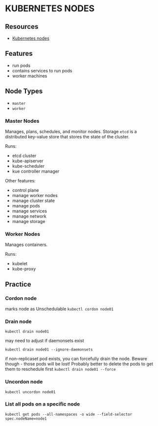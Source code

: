 # KUBERNETES NODES

## Resources

- [Kubernetes nodes](https://kubernetes.io/docs/concepts/architecture/nodes/)

## Features

- run pods
- contains services to run pods
- worker machines

## Node Types

- `master`
- `worker`

### Master Nodes
Manages, plans, schedules, and monitor nodes.
Storage `etcd` is a distributed key-value store that stores the state of the cluster.

Runs:
- etcd cluster
- kube-apiserver
- kube-scheduler
- kue controller manager

Other features:
- control plane
- manage worker nodes
- manage cluster state
- manage pods
- manage services
- manage network
- manage storage

### Worker Nodes
Manages containers.

Runs:
- kubelet
- kube-proxy

## Practice

### Cordon node
marks node as Unschedulable
`kubectl cordon node01`

### Drain node
`kubectl drain node01`

may need to adjust if daemonsets exist

`kubectl drain node01 --ignore-daemonsets`

if non-replicaset pod exists, you can forcefully drain the node.
Beware though - those pods will be lost! Probably better to delete the pods to get them to reschedule first
`kubectl drain node01 --force`

### Uncordon node
`kubectl uncordon node01`

### List all pods on a specific node

`kubectl get pods --all-namespaces -o wide --field-selector spec.nodeName=node1`